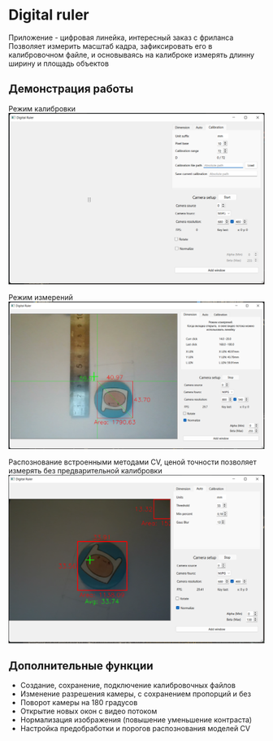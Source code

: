 # Digital ruler

Приложение - цифровая линейка, интересный заказ с фриланса  
Позволяет измерить масштаб кадра, зафиксировать его в калибровочном файле, и основываясь на калиброке измерять длинну ширину и площадь объектов

## Демонстрация работы

Режим калибровки
![](img/work_example_2.png)  

Режим измерений
![](img/work_example.png)

Распознование встроенными методами CV, ценой точности позволяет измерять без предварительной калибровки
![](img/work_example_3.png)

## Дополнительные функции

* Создание, сохранение, подключение калибровочных файлов
* Изменение разрешения камеры, с сохранением пропорций и без  
* Поворот камеры на 180 градусов
* Открытие новых окон с видео потоком
* Нормализация изображения (повышение уменьшение контраста)
* Настройка предобработки и порогов распознования моделей CV
